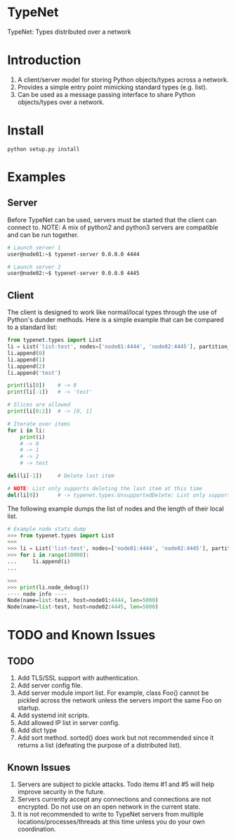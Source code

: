 # TypeNet
TypeNet: Types distributed over a network

# Introduction
1. A client/server model for storing Python objects/types across a network.
2. Provides a simple entry point mimicking standard types (e.g. list).
3. Can be used as a message passing interface to share Python objects/types over a network.

# Install
```
python setup.py install
```

# Examples

## Server
Before TypeNet can be used, servers must be started that the client can connect to.
NOTE: A mix of python2 and python3 servers are compatible and can be run together.

```bash
# Launch server 1
user@node01:~$ typenet-server 0.0.0.0 4444
```
```bash
# Launch server 2
user@node02:~$ typenet-server 0.0.0.0 4445
```

## Client
The client is designed to work like normal/local types through the use of Python's
dunder methods. Here is a simple example that can be compared to a standard list:

```python
from typenet.types import List
li = List('list-test', nodes=['node01:4444', 'node02:4445'], partition_size=10000)
li.append(0)
li.append(1)
li.append(2)
li.append('test')

print(li[0])    # -> 0
print(li[-1])   # -> 'test'

# Slices are allowed
print(li[0:2])  # -> [0, 1]

# Iterate over items
for i in li:
    print(i)
    # -> 0
    # -> 1
    # -> 2
    # -> test

del(li[-1])     # Delete last item

# NOTE: List only supports deleting the last item at this time
del(li[0])      # -> typenet.types.UnsupportedDelete: List only supports deletion of the last item.
```

The following example dumps the list of nodes and the length of their local list.
```python
# Example node stats dump
>>> from typenet.types import List
>>> 
>>> li = List('list-test', nodes=['node01:4444', 'node02:4445'], partition_size=100)
>>> for i in range(10000):
...     li.append(i)
... 

>>> 
>>> print(li.node_debug())
---- node info ----
Node(name=list-test, host=node01:4444, len=5000)
Node(name=list-test, host=node02:4445, len=5000)
```

# TODO and Known Issues

## TODO
1. Add TLS/SSL support with authentication.
2. Add server config file.
3. Add server module import list. For example, class Foo() cannot be pickled across the network unless the servers import the same Foo on startup.
4. Add systemd init scripts.
5. Add allowed IP list in server config.
6. Add dict type
7. Add sort method. sorted() does work but not recommended since it returns a list (defeating the purpose of a distributed list).

## Known Issues
1. Servers are subject to pickle attacks. Todo items #1 and #5 will help improve security in the future.
2. Servers currently accept any connections and connections are not encrypted. Do not use on an open network in the current state.
3. It is not recommended to write to TypeNet servers from multiple locations/processes/threads at this time unless you do your own coordination.

